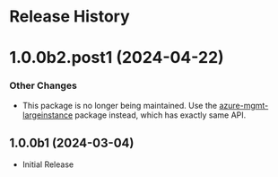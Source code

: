 # Release History

# 1.0.0b2.post1 (2024-04-22)

### Other Changes

- This package is no longer being maintained. Use the [azure-mgmt-largeinstance](https://pypi.org/project/azure-mgmt-largeinstance/) package instead, which has exactly same API.

## 1.0.0b1 (2024-03-04)

* Initial Release
